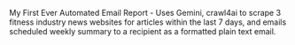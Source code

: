My First Ever Automated Email Report - Uses Gemini, crawl4ai to scrape 3 fitness industry news websites for articles within the last 7 days, and emails scheduled weekly summary to a recipient as a formatted plain text email. 
